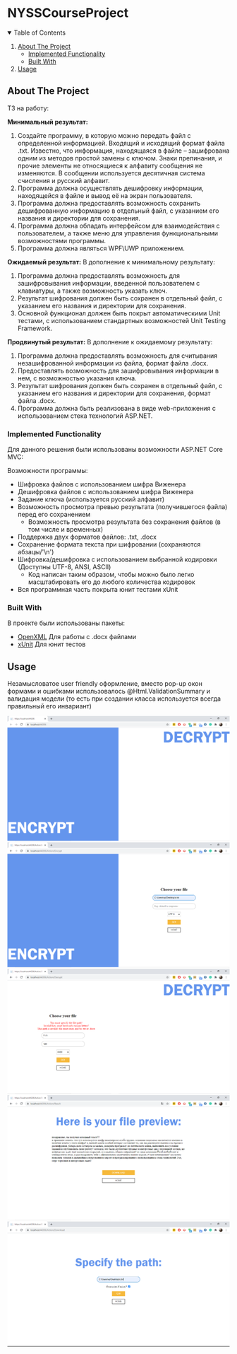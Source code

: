 # NYSSCourseProject



<!-- TABLE OF CONTENTS -->
<details open="open">
  <summary>Table of Contents</summary>
  <ol>
    <li>
      <a href="#about-the-project">About The Project</a>
      <ul>
        <li><a href="#implemented-functionality">Implemented Functionality</a></li>
        <li><a href="#built-with">Built With</a></li>
      </ul>
    </li>
    <li><a href="#usage">Usage</a></li>
  </ol>
</details>



<!-- ABOUT THE PROJECT -->
## About The Project
ТЗ на работу:

**Минимальный результат:**
1. Создайте программу, в которую можно передать файл с определенной
информацией. Входящий и исходящий формат файла .txt. Известно, что
информация, находящаяся в файле – зашифрована одним из методов простой
замены с ключом. Знаки препинания, и прочие элементы не относящиеся к
алфавиту сообщения не изменяются. В сообщении используется десятичная
система счисления и русский алфавит.
2. Программа должна осуществлять дешифровку информации,
находящейся в файле и вывод её на экран пользователя.
3. Программа должна предоставлять возможность сохранить
дешифрованную информацию в отдельный файл, с указанием его названия и
директории для сохранения.
4. Программа должна обладать интерфейсом для взаимодействия с
пользователем, а также меню для управления функциональными
возможностями программы.
5. Программа должна являться WPF\UWP приложением. 

**Ожидаемый результат:**
В дополнение к минимальному результату:
1. Программа должна предоставлять возможность для зашифровывания
информации, введенной пользователем с клавиатуры, а также возможность
указать ключ.
2. Результат шифрования должен быть сохранен в отдельный файл, с
указанием его названия и директории для сохранения.
3. Основной функционал должен быть покрыт автоматическими Unit
тестами, с использованием стандартных возможностей Unit Testing
Framework. 

**Продвинутый результат:**
В дополнение к ожидаемому результату: 
1. Программа должна предоставлять возможность для считывания
незашифрованной информации из файла, формат файла .docx.
2. Предоставлять возможность для зашифровывания информации в нем,
с возможностью указания ключа.
3. Результат шифрования должен быть сохранен в отдельный файл, с
указанием его названия и директории для сохранения, формат файла .docx.
4. Программа должна быть реализована в виде web-приложения с
использованием стека технологий ASP.NET. 

### Implemented Functionality

Для данного решения были использованы возможности ASP.NET Core MVC:

Возможности программы:
* Шифровка файлов с использованием шифра Виженера
* Дешифровка файлов с использованием шифра Виженера
* Задание ключа (используется русский алфавит)
* Возможность просмотра превью результата (получившегося файла) перед его сохранением
  * Возможность просмотра результата без сохранения файлов (в том числе и временных)
* Поддержка двух форматов файлов: .txt, .docx
* Сохранение формата текста при шифровании (сохраняются абзацы/'\n')
* Шифровка/дешифровка с использованием выбранной кодировки (Доступны UTF-8, ANSI, ASCII)
  * Код написан таким образом, чтобы можно было легко масштабировать его до любого количества кодировок
* Вся программная часть покрыта юнит тестами xUnit




### Built With

В проекте были использованы пакеты:
* [OpenXML](https://getbootstrap.com) Для работы с .docx файлами
* [xUnit]() Для юнит тестов





<!-- USAGE EXAMPLES -->
## Usage

Незамысловатое user friendly оформление, вместо pop-up окон формами и ошибками использовалось 
@Html.ValidationSummary и валидация модели (то есть при создании класса используется всегда правильный его инвариант)

![alt text](screenshots/Home.png "Home/Index")
![alt text](screenshots/Encrypt.png "Action/Encrypt")
![alt text](screenshots/Decrypt.png "Action/Decrypt")
![alt text](screenshots/Result.png "Action/Result")
![alt text](screenshots/Download.png "Action/Download")


